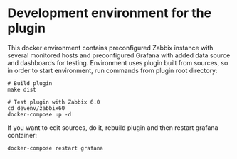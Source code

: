 # Development environment for the plugin

This docker environment contains preconfigured Zabbix instance with several monitored hosts and preconfigured Grafana with added data source and dashboards for testing. Environment uses plugin built
from sources, so in order to start environment, run commands from plugin root directory:

```shell
# Build plugin
make dist

# Test plugin with Zabbix 6.0
cd devenv/zabbix60
docker-compose up -d
```

If you want to edit sources, do it, rebuild plugin and then restart grafana container:

```shell
docker-compose restart grafana
```
